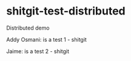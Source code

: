 # shitgit-test-distributed
Distributed demo

Addy Osmani: is a test 1 - shitgit

Jaime: is a test 2 - shitgit
